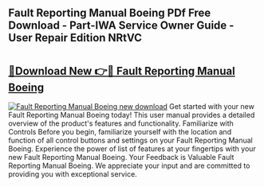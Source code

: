 ## Fault Reporting Manual Boeing PDf Free Download - Part-IWA Service Owner Guide - User Repair Edition NRtVC

# <h2><a href="http://bc84940.oget.top/?id=Fault+Reporting+Manual+Boeing">🔗Download New 👉🔴 Fault Reporting Manual Boeing</a></h2>

[![Fault Reporting Manual Boeing new download](https://i.imgur.com/5g1atiW.png)](http://bc84940.oget.top/?id=Fault+Reporting+Manual+Boeing)
Get started with your new Fault Reporting Manual Boeing today! This user manual provides a detailed overview of the product's features and functionality. Familiarize with Controls Before you begin, familiarize yourself with the location and function of all control buttons and settings on your Fault Reporting Manual Boeing. Experience the power of list of features at your fingertips with your new Fault Reporting Manual Boeing. Your Feedback is Valuable Fault Reporting Manual Boeing. We appreciate your input and are committed to providing you with exceptional service.
